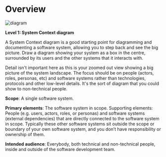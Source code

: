 # Overview

![diagram](https://www.plantuml.com/plantuml/svg/0/bLJ1Zjem4BsljFymvSHA1IuzzRGKq1O9Tb5PMlM4XdYIM7Nio7Q0_VkExII0wAMdsECtRzwy6UNPURI-gTJZmoUfCzK8WjBxsdsTJ2oUneNqPNDe7DdCQ4_QZpDJJL1OYVgechgPpBwCDWgrtwrN4uMUdEVGVXRGPp-k_vUw3boSD79UA7cueQ_GUR8TFKfDjYtm-B2Q_dxRlUz_BT-_xrUBbyNhVFWKuXkopkWX2UcD_Go3MQe5AJ3Wo1hj7_945em5GKTIfkQBBp6Xt2Ip51g3LYS8z3WUF7Na-yNP3u_IjHL-fbEWdiA93dmZQ9_XL1h8fL8EJEC18JUsYbHzHqD5A0hIdBxYq-Y5DB03FY07RGCCT34LK0l8q49b1AaeB0b7fSp9WVJW3J0RMUuWfhXORll1LbR3hAgPSbkY9G4pKzL6SuCELl9WqNxSr7C9jLko3ntmciku0yFVjjzWkbc6p8qrHodODzAYDZBmie2aksJXYjWkGSXVu2quoenYFxdKgFdSngvhgCe5NzPRsAP7TrUijyNZ6RqqEemjbqLZu-rMSfQX2y4Wl3lVCVQeo-1JVXoyh0e6Boii2ERyVa17DxwPF9UPH0KoOCBzCh4RDO6T4-TnY5WKKXTiEf6_eVCbmVlhoxGTTeixeceeiJq-_23LB_nbcnPXb_iTDZfW0xBVt0jqvpeZSskg3jY_fws9eCig_1kQbY92BrjWyZjS6cp0tLDS3IaITO7eG0Vl-atZc9kJLWQ5wqo_5jT1Mx-xeiyiCFvC_W80)

**Level 1: System Context diagram**

A System Context diagram is a good starting point for diagramming and documenting a software system, allowing you to step back and see the big picture. Draw a diagram showing your system as a box in the centre, surrounded by its users and the other systems that it interacts with.

Detail isn't important here as this is your zoomed out view showing a big picture of the system landscape. The focus should be on people (actors, roles, personas, etc) and software systems rather than technologies, protocols and other low-level details. It's the sort of diagram that you could show to non-technical people.

**Scope**: A single software system.

**Primary elements**: The software system in scope.
Supporting elements: People (e.g. users, actors, roles, or personas) and software systems (external dependencies) that are directly connected to the software system in scope. Typically these other software systems sit outside the scope or boundary of your own software system, and you don’t have responsibility or ownership of them.

**Intended audience**: Everybody, both technical and non-technical people, inside and outside of the software development team.